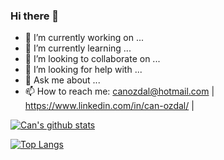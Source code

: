 ### Hi there 👋

- 🔭 I’m currently working on ...
- 🌱 I’m currently learning ...
- 👯 I’m looking to collaborate on ...
- 🤔 I’m looking for help with ...
- 💬 Ask me about ...
- 📫 How to reach me: canozdal@hotmail.com | https://www.linkedin.com/in/can-ozdal/  | 



[![Can's github stats](https://github-readme-stats.vercel.app/api?username=Canozdal&count_private=true&show_icons=true&theme=radical&hide_rank=false)](https://github.com/Canozdal/github-readme-stats)


[![Top Langs](https://github-readme-stats.vercel.app/api/top-langs/?username=Canozdal)](https://github.com/anuraghazra/github-readme-stats)
